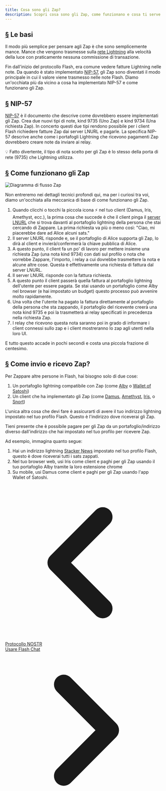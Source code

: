 ```yaml
---
title: Cosa sono gli Zap?
description: Scopri cosa sono gli Zap, come funzionano e cosa ti serve per usarli sul tuo client Flash.
---
```


## [§](#the-basics) Le basi

Il modo più semplice per pensare agli Zap è che sono semplicemente mance. Mance che vengono trasmesse sulla [rete Lightning](https://www.investopedia.com/terms/l/lightning-network.asp) alla velocità della luce con praticamente nessuna commissione di transazione.

Fin dall'inizio del protocollo Flash, era comune vedere fatture Lightning nelle note. Da quando è stato implementato [NIP-57](https://github.com/flash-protocol/nips/blob/master/57.md), gli Zap sono diventati il modo principale in cui il valore viene trasmesso nelle note Flash. Diamo un'occhiata più da vicino a cosa ha implementato NIP-57 e come funzionano gli Zap.

## [§](#nip-57) NIP-57

[NIP-57](https://github.com/flash-protocol/nips/blob/master/57.md) è il documento che descrive come dovrebbero essere implementati gli Zap. Crea due nuovi tipi di note, kind 9735 (Uno Zap) e kind 9734 (Una richiesta Zap). In concerto questi due tipi rendono possibile per i client Flash richiedere fatture Zap dai server LNURL e pagarle. La specifica NIP-57 descrive anche come i portafogli Lightning che ricevono pagamenti Zap dovrebbero creare note da inviare ai relay.

💡 Fatto divertente, il tipo di nota scelto per gli Zap è lo stesso della porta di rete (9735) che Lightning utilizza.

## [§](#how-zaps-work) Come funzionano gli Zap

![Diagramma di flusso Zap](/images/zap-flow.webp)

Non entreremo nei dettagli tecnici profondi qui, ma per i curiosi tra voi, diamo un'occhiata alla meccanica di base di come funzionano gli Zap.

1. Quando clicchi o tocchi la piccola icona ⚡ nel tuo client (Damus, Iris, Amethyst, ecc.), la prima cosa che succede è che il client pinga il [server LNURL](https://thebitcoinmanual.com/articles/what-is-ln-url-and-how-does-it-work/) che si trova davanti al portafoglio lightning della persona che stai cercando di Zappare. La prima richiesta va più o meno così: "Ciao, mi piacerebbe dare ad Alice alcuni sats."
1. Il server LNURL risponde e, se il portafoglio di Alice supporta gli Zap, lo dirà al client e invierà/confermerà la chiave pubblica di Alice.
1. A questo punto, il client fa un po' di lavoro per mettere insieme una richiesta Zap (una nota kind 9734) con dati sul profilo o nota che vorrebbe Zappare, l'importo, i relay a cui dovrebbe trasmettere la nota e alcune altre cose. Questa è effettivamente una richiesta di fattura dal server LNURL.
1. Il server LNURL risponde con la fattura richiesta.
1. A questo punto il client passerà quella fattura al portafoglio lightning dell'utente per essere pagata. Se stai usando un portafoglio come Alby nel browser (e hai impostato un budget) questo processo può avvenire molto rapidamente.
1. Una volta che l'utente ha pagato la fattura direttamente al portafoglio della persona che sta zappando, il portafoglio del ricevente creerà una nota kind 9735 e poi la trasmetterà ai relay specificati in precedenza nella richiesta Zap.
1. I relay che ricevono questa nota saranno poi in grado di informare i client connessi sullo zap e i client mostreranno lo zap agli utenti nella loro UI.

E tutto questo accade in pochi secondi e costa una piccola frazione di centesimo.

## [§](#how-to-send-and-receive) Come invio e ricevo Zap?

Per Zappare altre persone in Flash, hai bisogno solo di due cose:

1. Un portafoglio lightning compatibile con Zap (come [Alby](https://getalby.com/) o [Wallet of Satoshi](https://www.walletofsatoshi.com/))
1. Un client che ha implementato gli Zap (come [Damus](/it/guides/damus), [Amethyst](/it/guides/amethyst), [Iris](/it/guides/iris), o [Snort](https://snort.social))

L'unica altra cosa che devi fare è assicurarti di avere il tuo indirizzo lightning impostato nel tuo profilo Flash. Questo è l'indirizzo dove riceverai gli Zap.

Tieni presente che è possibile pagare per gli Zap da un portafoglio/indirizzo diverso dall'indirizzo che hai impostato nel tuo profilo per ricevere Zap.

Ad esempio, immagina quanto segue:

1. Hai un indirizzo lightning [Stacker News](https://stacker.news/) impostato nel tuo profilo Flash, questo è dove riceverai tutti i sats zappati.
1. Nel tuo browser web, usi Iris come client e paghi per gli Zap usando il tuo portafoglio Alby tramite la loro estensione chrome
1. Su mobile, usi Damus come client e paghi per gli Zap usando l'app Wallet of Satoshi.

<!-- Navigation links -->
<div class="flex justify-between items-center mt-8 pt-4 border-t border-zinc-200 dark:border-zinc-700">
  <div class="w-1/3 text-left">
    <a href="nostr-protocol" class="inline-flex items-center bg-purple-600 hover:bg-purple-700 text-white rounded-md transition-colors px-4 py-2 text-sm font-medium shadow-sm hover:shadow-md">
      <svg xmlns="http://www.w3.org/2000/svg" class="h-6 w-6 mr-2" fill="none" viewBox="0 0 24 24" stroke="currentColor">
        <path stroke-linecap="round" stroke-linejoin="round" stroke-width="3" d="M15 19l-7-7 7-7" />
      </svg>
      Protocollo NOSTR
    </a>
  </div>
  <div class="w-1/3 text-center">
    <!-- Optional center content -->
  </div>
  <div class="w-1/3 text-right">
    <a href="guides/chat" class="inline-flex items-center bg-purple-600 hover:bg-purple-700 text-white rounded-md transition-colors px-4 py-2 text-sm font-medium shadow-sm hover:shadow-md">
      Usare Flash Chat
      <svg xmlns="http://www.w3.org/2000/svg" class="h-6 w-6 ml-2" fill="none" viewBox="0 0 24 24" stroke="currentColor">
        <path stroke-linecap="round" stroke-linejoin="round" stroke-width="3" d="M9 5l7 7-7 7" />
      </svg>
    </a>
  </div>
</div>